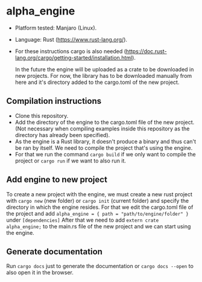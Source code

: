 # alpha_engine

- Platform tested: Manjaro (Linux).
- Language: Rust (https://www.rust-lang.org/).
- For these instructions cargo is also needed (https://doc.rust-lang.org/cargo/getting-started/installation.html).

  In the future the engine will be uploaded as a crate to be downloaded in new projects. For now, the library has to be downloaded manually from here and it's directory added to the cargo.toml of the new project.

## Compilation instructions

- Clone this repository.
- Add the directory of the engine to the cargo.toml file of the new project. (Not necessary when compiling examples inside this repository as the directory has already been specified).
- As the engine is a Rust library, it doesn't produce a binary and thus can't be ran by itself. We need to compile the project that's using the engine.
- For that we run the command `cargo build` if we only want to compile the project or `cargo run` if we want to also run it.

## Add engine to new project

To create a new project with the engine, we must create a new rust project with `cargo new` (new folder) or `cargo init` (current folder) and specify the directory in which the engine resides.
For that we edit the cargo.toml file of the project and add `alpha_engine = { path = "path/to/engine/folder" }` under `[dependencies]`
After that we need to add `extern crate alpha_engine;` to the main.rs file of the new project and we can start using the engine.

## Generate documentation

Run `cargo docs` just to generate the documentation or `cargo docs --open` to also open it in the browser.
